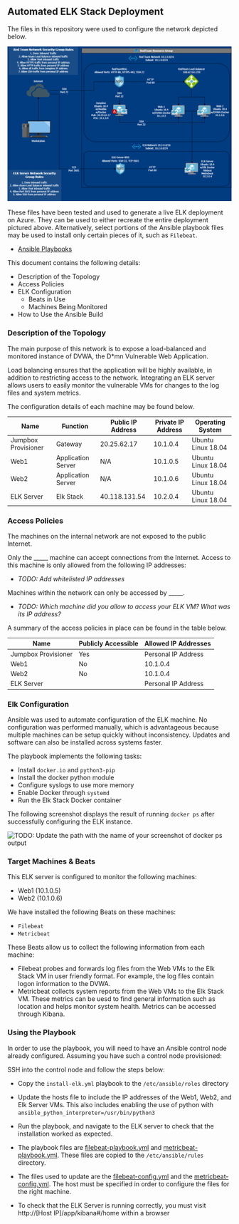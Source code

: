 ## Automated ELK Stack Deployment

The files in this repository were used to configure the network depicted below.

![Elk Network Diagram](https://github.com/Nhiwins/Elk-Stack-Project/blob/main/Images/Elk%20Stack%20Diagram.png)

These files have been tested and used to generate a live ELK deployment on Azure. They can be used to either recreate the entire deployment pictured above. Alternatively, select portions of the Ansible playbook files may be used to install only certain pieces of it, such as `Filebeat`.

  - [Ansible Playbooks](https://github.com/Nhiwins/Elk-Stack-Project/tree/main/Ansible)

This document contains the following details:
- Description of the Topology
- Access Policies
- ELK Configuration
  - Beats in Use
  - Machines Being Monitored
- How to Use the Ansible Build


### Description of the Topology

The main purpose of this network is to expose a load-balanced and monitored instance of DVWA, the D*mn Vulnerable Web Application.

Load balancing ensures that the application will be highly available, in addition to restricting access to the network.
Integrating an ELK server allows users to easily monitor the vulnerable VMs for changes to the log files and system metrics.

The configuration details of each machine may be found below.

| Name                | Function           | Public IP Address | Private IP Address | Operating System   |
|---------------------|--------------------|-------------------|--------------------|--------------------|
| Jumpbox Provisioner | Gateway            | 20.25.62.17       | 10.1.0.4           | Ubuntu Linux 18.04 |
| Web1                | Application Server | N/A               | 10.1.0.5           | Ubuntu Linux 18.04 |
| Web2                | Application Server | N/A               | 10.1.0.6           | Ubuntu Linux 18.04 |
| ELK Server          | Elk Stack          | 40.118.131.54     | 10.2.0.4           | Ubuntu Linux 18.04 |

### Access Policies

The machines on the internal network are not exposed to the public Internet. 

Only the _____ machine can accept connections from the Internet. Access to this machine is only allowed from the following IP addresses:
- _TODO: Add whitelisted IP addresses_

Machines within the network can only be accessed by _____.
- _TODO: Which machine did you allow to access your ELK VM? What was its IP address?_

A summary of the access policies in place can be found in the table below.

| Name                | Publicly Accessible | Allowed IP Addresses |
|---------------------|---------------------|----------------------|
| Jumpbox Provisioner | Yes                 | Personal IP Address  |
| Web1                | No                  | 10.1.0.4             |
| Web2                | No                  | 10.1.0.4             |
| ELK Server          |                     | Personal IP Address  |

### Elk Configuration

Ansible was used to automate configuration of the ELK machine. No configuration was performed manually, which is advantageous because multiple machines can be setup quickly without inconsistency. Updates and software can also be installed across systems faster.

The playbook implements the following tasks:
- Install `docker.io` and `python3-pip`
- Install the docker python module
- Configure syslogs to use more memory
- Enable Docker through `systemd`
- Run the Elk Stack Docker container

The following screenshot displays the result of running `docker ps` after successfully configuring the ELK instance.

![TODO: Update the path with the name of your screenshot of docker ps output](Images/docker_ps_output.png)

### Target Machines & Beats
This ELK server is configured to monitor the following machines:
- Web1 (10.1.0.5)
- Web2 (10.1.0.6)

We have installed the following Beats on these machines:
- `Filebeat`
- `Metricbeat`

These Beats allow us to collect the following information from each machine:
- Filebeat probes and forwards log files from the Web VMs to the Elk Stack VM in user friendly format. For example, the log files contain logon information to the DVWA.
- Metricbeat collects system reports from the Web VMs to the Elk Stack VM. These metrics can be uesd to find general information such as location and helps monitor system health. Metrics can be accessed through Kibana.

### Using the Playbook
In order to use the playbook, you will need to have an Ansible control node already configured. Assuming you have such a control node provisioned: 

SSH into the control node and follow the steps below:
- Copy the `install-elk.yml` playbook to the `/etc/ansible/roles` directory
- Update the hosts file to include the IP addresses of the Web1, Web2, and Elk Server VMs. This also includes enabling the use of python with `ansible_python_interpreter=/usr/bin/python3`
- Run the playbook, and navigate to the ELK server to check that the installation worked as expected.

- The playbook files are [filebeat-playbook.yml](https://github.com/Nhiwins/Elk-Stack-Project/blob/main/Ansible/filebeat-playbook.yml) and [metricbeat-playbook.yml](https://github.com/Nhiwins/Elk-Stack-Project/blob/main/Ansible/metricbeat-playbook.yml). These files are copied to the `/etc/ansible/rules` directory.

- The files used to update are the [filebeat-config.yml](https://github.com/Nhiwins/Elk-Stack-Project/blob/main/Ansible/Config%20Files/filebeat-config.yml) and the [metricbeat-config.yml](https://github.com/Nhiwins/Elk-Stack-Project/blob/main/Ansible/Config%20Files/metricbeat-config.yml). The host must be specified in order to configure the files for the right machine.

- To check that the ELK Server is running correctly, you must visit http://[Host IP]/app/kibana#/home within a browser
